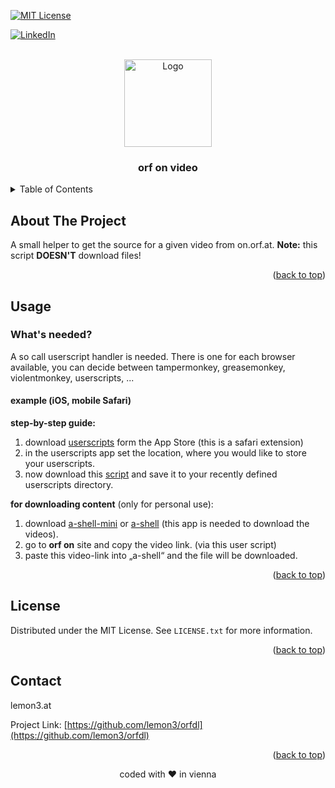 <a name="readme-top"></a>

<!-- PROJECT SHIELDS -->
[![MIT License][license-shield]][license-url]


[![LinkedIn][linkedin-shield]][linkedin-url]

<!-- PROJECT LOGO -->
<br />
<div align="center">
  <a href="https://github.com/lemon3/orfdl">
    <img src="https://raw.githubusercontent.com/lemon3/orfdl/main/_assets/dl.svg" alt="Logo" width="140" height="auto">
  </a>
  <h3 align="center">orf on video</h3>
</div>

<!-- TABLE OF CONTENTS -->
<details>
  <summary>Table of Contents</summary>
  <ol>
    <li>
      <a href="#about-the-project">About The Project</a>
    </li>
    <li>
      <a href="#usage">Usage</a>
    </li>
    <li>
      <a href="#contact">Contact</a>
    </li>
  </ol>
</details>

<!-- ABOUT THE PROJECT -->
## About The Project

A small helper to get the source for a given video from on.orf.at.
**Note:** this script **DOESN'T** download files!

<p align="right">(<a href="#readme-top">back to top</a>)</p>

<!-- USAGE EXAMPLES -->
## Usage
### What's needed?
A so call userscript handler is needed.
There is one for each browser available, you can decide between tampermonkey, greasemonkey, violentmonkey, userscripts, ...

#### example (iOS, mobile Safari)
**step-by-step guide:**
1) download [userscripts](https://apps.apple.com/us/app/userscripts/id1463298887) form the App Store (this is a safari extension)
2) in the userscripts app set the location, where you would like to store your userscripts.
3) now download this [script](https://raw.githubusercontent.com/lemon3/orfdl/main/dist/orfdl.user.js) and save it to your recently defined userscripts directory.

**for downloading content** (only for personal use):
1) download [a-shell-mini](https://apps.apple.com/at/app/a-shell-mini/id1543537943) or [a-shell](https://apps.apple.com/at/app/a-shell/id1473805438) (this app is needed to download the videos).
2) go to **orf on** site and copy the video link. (via this user script)
3) paste this video-link into „a-shell“ and the file will be downloaded.

<p align="right">(<a href="#readme-top">back to top</a>)</p>

<!-- LICENSE -->
## License
Distributed under the MIT License. See `LICENSE.txt` for more information.

<p align="right">(<a href="#readme-top">back to top</a>)</p>

<!-- CONTACT -->
## Contact
lemon3.at

Project Link: [https://github.com/lemon3/orfdl](https://github.com/lemon3/orfdl)
<p align="right">(<a href="#readme-top">back to top</a>)</p>

<div align="center">coded with ❤ in vienna</div>


<!-- MARKDOWN LINKS & IMAGES -->
[license-shield]: https://img.shields.io/github/license/lemon3/birthdaypicker?style=for-the-badge
[license-url]: https://raw.githubusercontent.com/lemon3/orfdl/main/LICENSE

[linkedin-shield]: https://img.shields.io/badge/-LinkedIn-black.svg?style=for-the-badge&logo=linkedin&colorB=555
[linkedin-url]: https://www.linkedin.com/in/wolfgangjungmayer/
